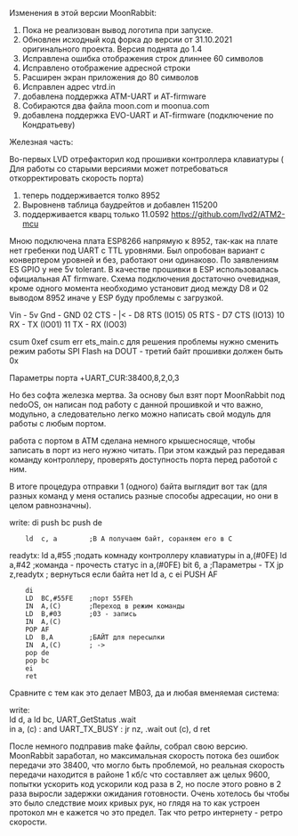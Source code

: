 Изменения в этой версии MoonRabbit:
1) Пока не реализован вывод логотипа при запуске.
2) Обновлен исходный код форка  до версии от 31.10.2021 оригинального проекта. Версия поднята до 1.4
3) Исправлена ошибка  отображения строк длиннее 60 символов
4) Исправлено отображение адресной строки
5) Расширен  экран приложения до 80 символов
6) Исправлен адрес vtrd.in
7) добавлена поддержка ATM-UART и AT-firmware
8) Собираются два файла moon.com и moonua.com
9) добавлена поддержка EVO-UART и AT-firmware (подключение по Кондратьеву)


Железная часть:

Во-первых LVD отрефакторил код  прошивки контроллера клавиатуры ( Для работы со старыми версиями  может потребоваться откорректировать скорость порта)
1) теперь поддерживается толко 8952
2) Выровненв таблица  баудрейтов  и добавлен 115200
3) поддерживается кварц только 11.0592
https://github.com/lvd2/ATM2-mcu

Мною подключена плата ESP8266 напрямую к 8952, так-как на плате нет гребенки под UART с TTL уровнями.
Был опробован вариант с конвертером уровней и без, работают они одинаково. По заявлениям ES GPIO у нее 5v tolerant.
В качестве прошивки в ESP использовалась официальная  AT firmware.
Схема подключения достаточно  очевидная, кроме одного момента необходимо установит диод  между D8 и 02 выводом 8952 иначе у ESP буду проблемы с загрузкой.

Vin - 5v
Gnd - GND
02 CTS	- |< - D8 RTS (IO15)
05 RTS	- D7 CTS (IO13)
10 RX - TX (IO01)
11 TX - RX (IO03)


csum 0xef
csum err
ets_main.c
для решения проблемы нужно сменить режим работы SPI Flash на DOUT - третий байт прошивки должен быть 0x

Параметры порта
+UART_CUR:38400,8,2,0,3


Но без софта железка мертва. За основу был взят порт MoonRabbit под nedoOS, он написан под работу с данной прошивкой и что важно, модульно, а следовательно легко можно  написать свой модуль для работы с любым портом.

работа с портом в АТМ сделана немного крышесносяще, чтобы записать в порт из него нужно читать. При этом каждый раз передавая команду контроллеру, проверять доступность порта перед работой с ним. 

В итоге процедура отправки 1 (одного) байта выглядит вот так (для разных команд  у меня остались разные способы адресации, но они в целом равнозначны).

write: 
		di
		push bc
		push de		

		ld  c, a		;В А получаем байт, сораняем его в C
readytx:
		ld	a,#55		;подать комнаду контроллеру клавиатуры
		in	a,(#0FE)
		ld	a,#42		;команда - прочесть статус
		in	a,(#0FE)
		bit	 6, a		;Параметры - TX 
		jp z,readytx	; вернуться если байта нет
		ld  a, c
		ei
		PUSH	AF
		
		di
		LD	BC,#55FE	;порт 55FEh
		IN	A,(C)		;Переход в режим команды
		LD	B,#03		;03 - запись
		IN	A,(C)
		POP	AF		
		LD	B,A			;БАЙТ для пересылки
		IN	A,(C)		; ->
		pop de
		pop bc
		ei		
		ret

Сравните с тем как это делает MB03, да и любая вменяемая система:

write:    
    ld d, a
    ld bc, UART_GetStatus
.wait   
    in a, (c) : and UART_TX_BUSY : jr nz, .wait
    out (c), d
    ret


После  немного подправив make файлы, собрал свою версию. MoonRabbit заработал, но  максимальная скорость потока без ошибок  передачи это 38400, что могло быть проблемой, но реальная скорость  передачи  находится в районе 1 кб/с что составляет аж целых 9600, попытки ускорить код  ускорили код раза в 2, но после этого ровно в 2 раза выросли задержки ожидания готовности. Очень хотелось бы  чтобы это было следствие моих кривых рук, но глядя на то как  устроен протокол мн е кажется чо это предел. Так что ретро интернету - ретро скорости.


